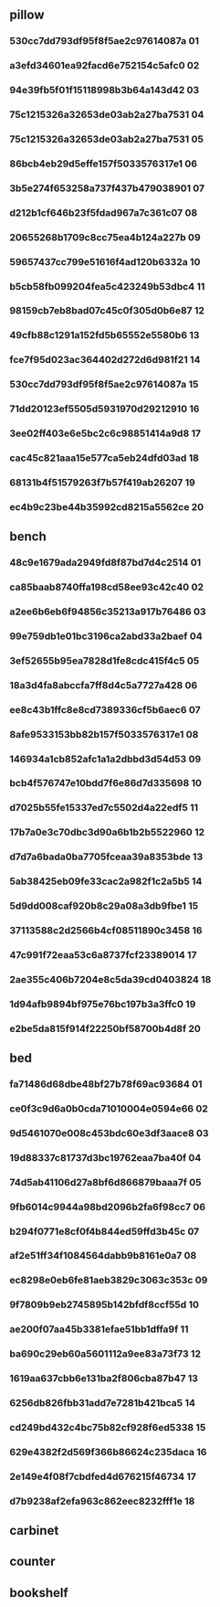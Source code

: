 ## pillow
### 530cc7dd793df95f8f5ae2c97614087a 01
### a3efd34601ea92facd6e752154c5afc0 02
### 94e39fb5f01f15118998b3b64a143d42 03
### 75c1215326a32653de03ab2a27ba7531 04
### 75c1215326a32653de03ab2a27ba7531 05
### 86bcb4eb29d5effe157f5033576317e1 06
### 3b5e274f653258a737f437b479038901 07
### d212b1cf646b23f5fdad967a7c361c07 08
### 20655268b1709c8cc75ea4b124a227b  09
### 59657437cc799e51616f4ad120b6332a 10
### b5cb58fb099204fea5c423249b53dbc4 11
### 98159cb7eb8bad07c45c0f305d0b6e87 12
### 49cfb88c1291a152fd5b65552e5580b6 13
### fce7f95d023ac364402d272d6d981f21 14
### 530cc7dd793df95f8f5ae2c97614087a 15
### 71dd20123ef5505d5931970d29212910 16
### 3ee02ff403e6e5bc2c6c98851414a9d8 17
### cac45c821aaa15e577ca5eb24dfd03ad 18
### 68131b4f51579263f7b57f419ab26207 19
### ec4b9c23be44b35992cd8215a5562ce  20
## bench 
### 48c9e1679ada2949fd8f87bd7d4c2514 01
### ca85baab8740ffa198cd58ee93c42c40 02
### a2ee6b6eb6f94856c35213a917b76486 03
### 99e759db1e01bc3196ca2abd33a2baef 04
### 3ef52655b95ea7828d1fe8cdc415f4c5 05
### 18a3d4fa8abccfa7ff8d4c5a7727a428 06
### ee8c43b1ffc8e8cd7389336cf5b6aec6 07
### 8afe9533153bb82b157f5033576317e1 08
### 146934a1cb852afc1a1a2dbbd3d54d53 09
### bcb4f576747e10bdd7f6e86d7d335698 10
### d7025b55fe15337ed7c5502d4a22edf5 11
### 17b7a0e3c70dbc3d90a6b1b2b5522960 12
### d7d7a6bada0ba7705fceaa39a8353bde 13
### 5ab38425eb09fe33cac2a982f1c2a5b5 14
### 5d9dd008caf920b8c29a08a3db9fbe1  15
### 37113588c2d2566b4cf08511890c3458 16
### 47c991f72eaa53c6a8737fcf23389014 17
### 2ae355c406b7204e8c5da39cd0403824 18
### 1d94afb9894bf975e76bc197b3a3ffc0 19
### e2be5da815f914f22250bf58700b4d8f 20
## bed
### fa71486d68dbe48bf27b78f69ac93684 01
### ce0f3c9d6a0b0cda71010004e0594e66 02
### 9d5461070e008c453bdc60e3df3aace8 03
### 19d88337c81737d3bc19762eaa7ba40f 04
### 74d5ab41106d27a8bf6d866879baaa7f 05
### 9fb6014c9944a98bd2096b2fa6f98cc7 06
### b294f0771e8cf0f4b844ed59ffd3b45c 07
### af2e51ff34f1084564dabb9b8161e0a7 08
### ec8298e0eb6fe81aeb3829c3063c353c 09
### 9f7809b9eb2745895b142bfdf8ccf55d 10
### ae200f07aa45b3381efae51bb1dffa9f 11
### ba690c29eb60a5601112a9ee83a73f73 12
### 1619aa637cbb6e131ba2f806cba87b47 13
### 6256db826fbb31add7e7281b421bca5  14
### cd249bd432c4bc75b82cf928f6ed5338 15
### 629e4382f2d569f366b86624c235daca 16
### 2e149e4f08f7cbdfed4d676215f46734 17
### d7b9238af2efa963c862eec8232fff1e 18
### 

## carbinet
## counter
## bookshelf
